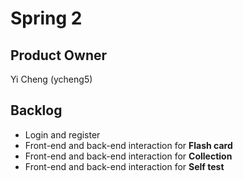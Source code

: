 # Spring 2

## Product Owner

Yi Cheng (ycheng5)



## Backlog

- Login and register
- Front-end and back-end interaction for **Flash card**
- Front-end and back-end interaction for **Collection**
- Front-end and back-end interaction for **Self test**
